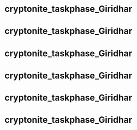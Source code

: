 # cryptonite_taskphase_Giridhar
# cryptonite_taskphase_Giridhar
# cryptonite_taskphase_Giridhar
# cryptonite_taskphase_Giridhar
# cryptonite_taskphase_Giridhar
# cryptonite_taskphase_Giridhar
